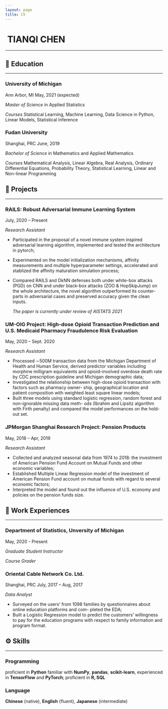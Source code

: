 ```yaml
---
layout: page
title: CV
---
```


#  TIANQI CHEN 

---

## :school: Education

---

### **University of Michigan**
Ann Arbor, MI   May, 2021 (expected)

*Master of Science* in Applied Statistics

*Courses* Statistical Learning, Machine Learning, Data Science in Python, Linear Models, Statistical Inference

### Fudan University
Shanghai, PRC    June, 2019

*Bachelor of Science* in Mathematics and Applied Mathematics

*Courses* Mathematical Analysis, Linear Algebra, Real Analysis, Ordinary Differential Equations, Probability
Theory, Statistical Learning, Linear and Non-linear Programming

## :rocket: Projects

---

### RAILS: Robust Adversarial Immune Learning System
July, 2020 – Present

*Research Assistant*

- Participated in the proposal of a novel immune system inspired adversarial learning algorithm, implemented
  and tested the architecture in pytorch;

-  Experimented on the model initialization mechanisms, affinity measurements and multiple hyperparameter
  settings, accelerated and stablized the affinity maturation simulation process;

- Compared RAILS and DkNN defenses both under white-box attacks (PGD) on CNN and under black-box
  attacks (ZOO & HopSkipJump) on the whole architecture, the novel algorithm outperformed its counter-
  parts in adversarial cases and preserved accuracy given the clean inputs.

  *The paper is currently under review of AISTATS 2021*

### UM-OIG Project: High-dose Opioid Transaction Prediction and U.S. Medicaid Pharmacy Fraudulence Risk Evaluation
May, 2020 – Sept. 2020

*Research Assistant*

- Processed ∼500M transaction data from the Michigan Department of Health and Human Service, derived
  predictor variables including morphine milligram equivalents and opioid-involved overdose death rate by
  CDC prescription guideline and Michigan demographic data;
- Investigated the relationship between high-dose opioid transaction with factors such as pharmacy owner-
  ship, geographical location and patient composition with weighted least square linear models;
- Built three models using standard logistic regression, random forest and non-ignorable missing data meth-
  ods (Ibrahim and Lipsitz algorithm with Firth penalty) and compared the model performances on the hold-
  out set.

### JPMorgan Shanghai Research Project: Pension Products
May, 2018 – Apr, 2019

*Research Assistant*

- Collected and analyzed seasonal data from 1974 to 2018: the investment of American Pension Fund Account
  on Mutual Funds and other economic variables;
- Established Multiple Linear Regression model of the investment of American Pension Fund account on
  mutual funds with regard to several economic factors;
-  Interpreted the model and found out the influence of U.S. economy and policies on the pension funds size.

## :briefcase: Work Experiences

---

### Department of Statistics, Unversity of Michigan
May, 2020 - Present

*Graduate Student Instructor*

*Course Grader* 

### Oriental Cable Network Co. Ltd.
Shanghai, PRC   July, 2017 – Aug, 2017

*Data Analyst*

- Surveyed on the users’ from 1098 families by questionnaires about online education platforms and com-
  pleted the EDA;
- Built a Logistic Regression model to predict the customers’ willingness to pay for the education programs
  with respect to family information and program format.

## :gear: Skills

---

### Programming 

proficient in **Python** familiar with **NumPy**, **pandas**, **scikit-learn**, experienced in **TensorFlow** and **PyTorch**; proficient in **R, SQL**

### Language

**Chinese** (native), **English** (fluent), **Japanese** (intermediate)

